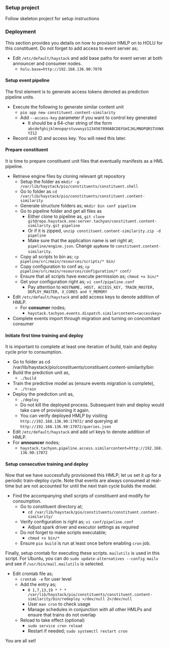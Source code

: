 ### Setup project

Follow skeleton project for setup instructions

### Deployment

This section provides you details on how to provision HMLP on to HOLU for this constituent. Do not forget to add access to event server as;

- Edit `/etc/default/haystack` and add base paths for event server at both announcer and consumer nodes.
    - `holu.base=http://192.168.136.90:7070`

#### Setup event pipeline
The first element is to generate access tokens denoted as prediction pipeline units.

- Execute the following to generate similar content unit
    - `pio app new constituent.content-similarity`
    - Add `--access-key` parameter if you want to control key generated
        - It should be a 64-char string of the form `abcdefghijklmnopqrstuvwxyz1234567890ABCDEFGHIJKLMNOPQRSTUVWXYZ12`
- Record unit ID and access key. You will need this later.

#### Prepare constituent
It is time to prepare constituent unit files that eventually manifests as a HML pipeline.

- Retrieve engine files by cloning relevant git repository
    - Setup the folder as `mkdir -p /var/lib/haystack/pio/constituents/constituent.shell`
    - Go to folder as `cd /var/lib/haystack/pio/constituents/constituent.content-similarity`
    - Generate structure folders as; `mkdir bin conf pipeline`
    - Go to pipeline folder and get all files as
        - Either clone to pipeline as, `git clone git@repo.haystack.one:server.tachyon/constituent.content-similarity.git pipeline`
        - Or if it is zipped, `unzip constituent.content-similarity.zip -d pipeline`
        - Make sure that the application name is set right at; `pipeline/engine.json`. Change `appName` to `constituent.content-similarity`.
    - Copy all scripts to bin as; `cp pipeline/src/main/resources/scripts/* bin/`
    - Copy configuration to conf as; `cp pipeline/src/main/resources/configuration/* conf/`
    - Ensure that all scripts have execute permission as; `chmod +x bin/*`
    - Get your configuration right as; `vi conf/pipeline.conf`
        - Pay attention to `HOSTNAME, HOST, ACCESS_KEY, TRAIN_MASTER, DEPLOY_MASTER, X_CORES and Y_MEMORY`
- Edit `/etc/default/haystack` and add access keys to denote addition of HMLP.
    - For **consumer** nodes;
        - `haystack.tachyon.events.dispatch.similarcontent=<accesskey>`
- Complete events import through migration and turning on concomitant consumer

#### Initiate first time training and deploy
It is important to complete at least one iteration of build, train and deploy cycle prior to consumption.

- Go to folder as cd /var/lib/haystack/pio/constituents/constituent.content-similarity/bin
- Build the prediction unit as,
    - `./build`
- Train the predictive model as (ensure events migration is complete),
    - `./train`
- Deploy the prediction unit as,
    - `./deploy`
    - Do not kill the deployed process. Subsequent train and deploy would take care of provisioning it again.
    - You can verify deployed HMLP by visiting `http://192.168.136.90:17072/` and querying at `http://192.168.136.90:17072/queries.json `
- Edit `/etc/default/haystack` and add url keys to denote addition of HMLP.
- For **announcer** nodes;
    - `haystack.tachyon.pipeline.access.similarcontent=http://192.168.136.90:17072`

#### Setup consecutive training and deploy
Now that we have successfully provisioned this HMLP; let us set it up for a periodic train-deploy cycle. Note that events are always consumed at real-time but are not accounted for until the next train cycle builds the model.

- Find the accompanying shell scripts of constituent and modify for consumption.
    - Go to constituent directory at;
        - `cd /var/lib/haystack/pio/constituents/constituent.content-similarity/`
    - Verify configuration is right as; `vi conf/pipeline.conf`
        - Adjust spark driver and executor settings as required
    - Do not forget to make scripts executable;
        - `chmod +x bin/*`
    - Ensure `pio build` is run at least once before enabling `cron` job.

Finally, setup crontab for executing these scripts. `mailutils` is used in this script. For Ubuntu, you can do `sudo update-alternatives --config mailx` and see if `/usr/bin/mail.mailutils` is selected.

- Edit crontab file as;
    - `crontab -e` for user level
    - Add the entry as;
        - `0 1,7,13,19 * * * /var/lib/haystack/pio/constituents/constituent.content-similarity/bin/redeploy >/dev/null 2>/dev/null`
        - User `man cron` to check usage
        - Manage schedules in conjunction with all other HMLPs and ensure that trains do not overlap
    - Reload to take effect (optional)
        - `sudo service cron reload`
        - Restart if needed; `sudo systemctl restart cron`

You are all set!
